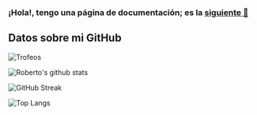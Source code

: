 ### ¡Hola!, tengo una página de documentación; es la [siguiente 👀](https://blog-robertorodriguez.surge.sh/)

## Datos sobre mi GitHub

![Trofeos](https://github-profile-trophy.vercel.app/?username=robertorodriguez98&theme=flat&column=4&locale=es)

![Roberto's github stats](https://github-readme-stats-juanjesusalejosillero.vercel.app/api?username=robertorodriguez98&show_icons=true&theme=vue&locale=es)

![GitHub Streak](http://github-readme-streak-stats.herokuapp.com?user=robertorodriguez98&theme=vue&locale=es&date_format=j%20M%5B%20Y%5D)

![Top Langs](https://github-readme-stats-juanjesusalejosillero.vercel.app/api/top-langs/?username=robertorodriguez98&exclude_repo=robertorodriguez98.github.io,fuente_blog,ottershell,tarea-pagina-msx,libreria_flask,proyecto_html5css&theme=vue&layout=compact&locale=es)
<!--
**robertorodriguez98/robertorodriguez98** is a ✨ _special_ ✨ repository because its `README.md` (this file) appears on your GitHub profile.

Here are some ideas to get you started:

- 🔭 I’m currently working on ...
- 🌱 I’m currently learning ...
- 👯 I’m looking to collaborate on ...
- 🤔 I’m looking for help with ...
- 💬 Ask me about ...
- 📫 How to reach me: ...
- 😄 Pronouns: ...
- ⚡ Fun fact: ...
-->
